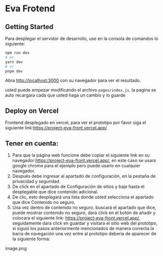 # Eva Frotend
## Getting Started

Para desplegar el servidor de desarrollo, use en la consola de comandos lo siguiente:

```bash
npm run dev
# or
yarn dev
# or
pnpm dev
```

Abra [http://localhost:3000](http://localhost:3000) con su navegador para ver el resultado.

usted puede empezar modificando el archivo `pages/index.js`. la pagina se auto recargara cada que usted haga un cambio y lo guarde

## Deploy on Vercel
Frontend desplegado en vercel, para ver el prototipo por favor siga el siguiente link:https://project-eva-front.vercel.app/

## Tener en cuenta:
1. Para que la página web funcione debe copiar el siguiente link en su navegador:https://project-eva-front.vercel.app/, en este caso se usara google chrome para el ejemplo pero puede usarlo en cualquier navegador.
2. Después debe ingresar al apartado de configuración, en la pestaña de privacidad y seguridad.
3. De click en el apartado de Configuración de sitios y baje hasta el desplegable que dice contenido adicional.
4. De clic, esto desplegará una lista donde usted selecciona el apartado que dice Contenido no seguro.
5. Una vez dentro de contenido no seguro, buscará el apartado que dice, puede mostrar contenido no seguro, dará click en el botón de añadir y colocara el siguiente link: https://project-eva-front.vercel.app/, seguidamente dara click en guardar y visitara el sitio web del prototipo, si siguió los pasos anteriormente mencionados de manera correcta la barra de navegación una vez entre al prototipo debería de aparecer de la siguiente forma:

image.png
